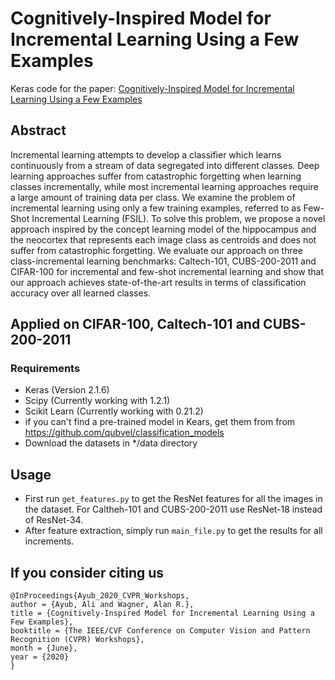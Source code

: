 ﻿# Cognitively-Inspired Model for Incremental Learning Using a Few Examples
Keras code for the paper: [Cognitively-Inspired Model for Incremental Learning Using a Few Examples](https://arxiv.org/abs/2002.12411)
## Abstract
Incremental learning attempts to develop a classifier which learns continuously from a stream of data segregated into different classes. Deep learning approaches suffer from catastrophic forgetting when learning classes incrementally, while most incremental learning approaches require a large amount of training data per class. We examine the problem of incremental learning using only a few training examples, referred to as Few-Shot Incremental Learning (FSIL). To solve this problem, we propose a novel approach inspired by the concept learning model of the hippocampus and the neocortex that represents each image class as centroids and does not suffer from catastrophic forgetting. We evaluate our approach on three class-incremental learning benchmarks: Caltech-101, CUBS-200-2011 and CIFAR-100 for incremental and few-shot incremental learning and show that our approach achieves state-of-the-art results in terms of classification accuracy over all learned classes. 

## Applied on CIFAR-100, Caltech-101 and CUBS-200-2011 

### Requirements
* Keras (Version 2.1.6)
* Scipy (Currently working with 1.2.1)
* Scikit Learn (Currently working with 0.21.2)
* if you can't find a pre-trained model in Kears, get them from from https://github.com/qubvel/classification_models
* Download the datasets in */data directory
## Usage
* First run ```get_features.py``` to get the ResNet features for all the images in the dataset. For Caltheh-101 and CUBS-200-2011 use ResNet-18 instead of ResNet-34.
* After feature extraction, simply run ```main_file.py``` to get the results for all increments.
## If you consider citing us
```
@InProceedings{Ayub_2020_CVPR_Workshops,  
author = {Ayub, Ali and Wagner, Alan R.},  
title = {Cognitively-Inspired Model for Incremental Learning Using a Few Examples},  
booktitle = {The IEEE/CVF Conference on Computer Vision and Pattern Recognition (CVPR) Workshops},  
month = {June},  
year = {2020}  
}
```

